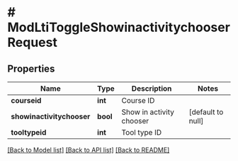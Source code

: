 # # ModLtiToggleShowinactivitychooserRequest

## Properties

Name | Type | Description | Notes
------------ | ------------- | ------------- | -------------
**courseid** | **int** | Course ID |
**showinactivitychooser** | **bool** | Show in activity chooser | [default to null]
**tooltypeid** | **int** | Tool type ID |

[[Back to Model list]](../../README.md#models) [[Back to API list]](../../README.md#endpoints) [[Back to README]](../../README.md)
